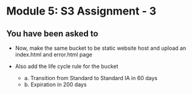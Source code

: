 # Module 5: S3 Assignment - 3

## You have been asked to
  - Now, make the same bucket to be static website host and upload an index.html and error.html page
  
  
  - Also add the life cycle rule for the bucket
    - a. Transition from Standard to Standard IA in 60 days
    - b. Expiration in 200 days
